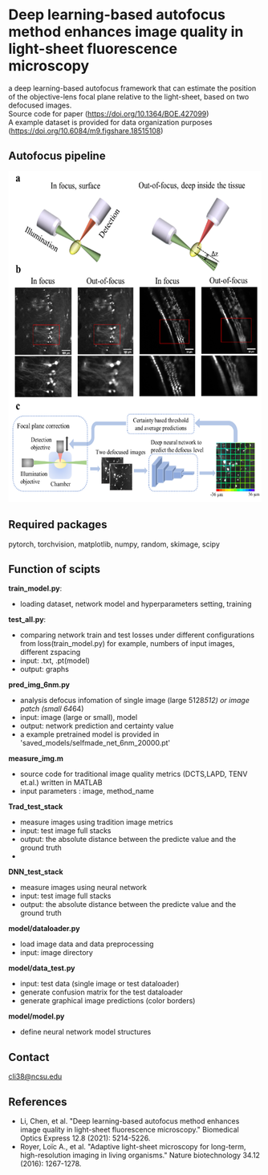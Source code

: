 # Deep learning-based autofocus method enhances image quality in light-sheet fluorescence microscopy
a deep learning-based autofocus framework that can estimate the position of the objective-lens focal plane relative to the light-sheet, based on two defocused images.  
Source code for paper (https://doi.org/10.1364/BOE.427099)  
A example dataset is provided for data organization purposes (https://doi.org/10.6084/m9.figshare.18515108)  
## Autofocus pipeline
<!--![image](/images/Picture1.png "Running Autofocus")   -->
<img src="images/Picture1.png" width="600" height="660">  

## Required packages
pytorch, torchvision, matplotlib, numpy, random, skimage, scipy  



## Function of scipts
**train_model.py**: 
 - loading dataset, network model and hyperparameters setting, training

**test_all.py**:
 - comparing network train and test losses under different configurations from loss(train_model.py) for example, numbers of input images, different zspacing
 - input: .txt, .pt(model)
 - output: graphs

**pred_img_6nm.py**
 - analysis defocus infomation of single image (large 5128*512) or image patch (small 64*64)
 - input: image (large or small), model
 - output: network prediction and certainty value
 - a example pretrained model is provided in 'saved_models/selfmade_net_6nm_20000.pt'
   
**measure_img.m**
 - source code for traditional image quality metrics (DCTS,LAPD, TENV et.al.) written in MATLAB
 - input parameters : image, method_name

**Trad_test_stack**
 - measure images using tradition image metrics
 - input: test image full stacks
 - output: the absolute distance between the predicte value and the ground truth
 - 
**DNN_test_stack**
 - measure images using neural network 
 - input: test image full stacks
 - output: the absolute distance between the predicte value and the ground truth

**model/dataloader.py**
 - load image data and data preprocessing
 - input: image directory

**model/data_test.py**
 - input: test data (single image or test dataloader)
 - generate confusion matrix for the test dataloader
 - generate graphical image predictions (color borders)

**model/model.py**
  - define neural network model structures

  
## Contact
cli38@ncsu.edu

## References
- Li, Chen, et al. "Deep learning-based autofocus method enhances image quality in light-sheet fluorescence microscopy." Biomedical Optics Express 12.8 (2021): 5214-5226.
- Royer, Loïc A., et al. "Adaptive light-sheet microscopy for long-term, high-resolution imaging in living organisms." Nature biotechnology 34.12 (2016): 1267-1278.



